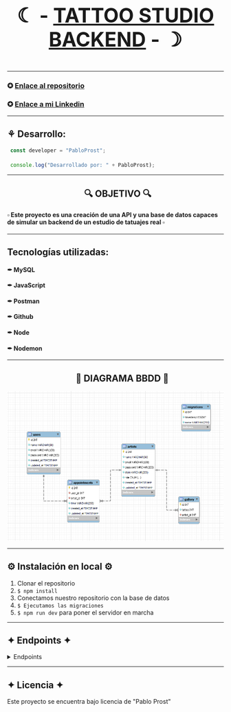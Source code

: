 <link rel="stylesheet" href="https://cdnjs.cloudflare.com/ajax/libs/font-awesome/6.0.0/css/all.min.css" integrity="sha384-HDE/ZqzmAfL3J4PcZZ7rWn04jzFgxr1ZzH/R1UB/4aZIqyVlHqphWu26NT4IqRYYH" crossorigin="anonymous">

&nbsp;&nbsp;&nbsp;&nbsp;&nbsp;&nbsp;&nbsp;&nbsp;&nbsp;&nbsp;<h1 style="text-align: center; font-size: 46px; font-weight: bold;">
    ☾ - 
    <span style="text-decoration: underline;">TATTOO STUDIO BACKEND</span>
    - ☽
</h1>


---
### ✪ [Enlace al repositorio](https://github.com/PabloProst/Tattoo-Studio-backend)
### ✪ [Enlace a mi Linkedin](https://www.linkedin.com/in/pablo-ezequiel-prost-926ab6297/)

---

## ⚘ Desarrollo:

``` js
 const developer = "PabloProst";

 console.log("Desarrollado por: " + PabloProst);
```  
---

## &nbsp;&nbsp;&nbsp;&nbsp;&nbsp;&nbsp;&nbsp;&nbsp;&nbsp;&nbsp;&nbsp;&nbsp;&nbsp;&nbsp;&nbsp;&nbsp;&nbsp;&nbsp;&nbsp;&nbsp;&nbsp;&nbsp;&nbsp;&nbsp;&nbsp;&nbsp;&nbsp;&nbsp;&nbsp;&nbsp;&nbsp;&nbsp;&nbsp;&nbsp;&nbsp;&nbsp;:mag: OBJETIVO :mag:

#### ▫︎ Este proyecto es una creación de una API y una base de datos capaces de simular un backend de un estudio de tatuajes real ▫︎

---

## Tecnologías utilizadas:

#### ✒︎ MySQL
#### ✒︎ JavaScript
#### ✒︎ Postman
#### ✒︎ Github
#### ✒︎ Node
#### ✒︎ Nodemon

---
## &nbsp;&nbsp;&nbsp;&nbsp;&nbsp;&nbsp;&nbsp;&nbsp;&nbsp;&nbsp;&nbsp;&nbsp;&nbsp;&nbsp;&nbsp;&nbsp;&nbsp;&nbsp;&nbsp;&nbsp;&nbsp;&nbsp;&nbsp;&nbsp;&nbsp;&nbsp;&nbsp;&nbsp;&nbsp;&nbsp;&nbsp;&nbsp;:rocket: DIAGRAMA BBDD :rocket:


<img src = "./src/img/bbdd.png" width = "900px">

---

## :gear: Instalación en local :gear:
1. Clonar el repositorio
2. ` $ npm install `
3. Conectamos nuestro repositorio con la base de datos 
4. ``` $ Ejecutamos las migraciones ``` 
5. ``` $ npm run dev ```  para poner el servidor en marcha

----
## ✦ Endpoints ✦

<details>
<summary>Endpoints</summary>

- **REGISTER**

    ```
    POST http://localhost:3430/register

    {
        "name": "pedro",
        "email": "pedro@pedro.com",
        "password": "1234A!"
    }
    ```

- **LOGIN**

    ```
    POST http://localhost:3430/login

    {
        "email": "pedro@pedro.com",
        "password": "1234A!"
    }
    ```

- **PROFILE**

    ```
    POST http://localhost:3430/profile

    TOKEN +

    {
        "email": "pedro@pedro.com",
        "password": "GeeksHubs1!"
    }
    ```

- **UPDATE USER**

    ```
    POST http://localhost:3430/update

    TOKEN +

    {
        "email": "hola@pedro.com",
        "password": "1111A!"
    }
    ```

- **GET GALLERY**

    ```
    POST http://localhost:3430/gallery
    ```

- **ARTIST REGISTER (ADMIN)**

    ```
    POST http://localhost3430/admin/register
    ```

- **ARTIST LOGIN**

    ```
    POST http://localhost3430/admin/login
    ```

- **GET ALL USERS (ADMIN)**

    ```
    POST http://localhost:3430/admin/users
    ```

- **DELETE USER (ADMIN)**

    ```
    POST http://localhost:3430/admin/delete

    {
        "id": "1"
    }
    ```

- **NEW APPOINTMENT**

    ```
    POST http://localhost:3430/appointment/new

    {
        "user": 1,
        "artist": 1,
        "time": "2023-12-20T15:30:00.000Z"
    }
    ```

- **GET USER APPOINTMENTS**

    ```
    GET http://localhost:3430/myappointments

    {
        "id": "11"
    }
    ```

- **GET ARTIST APPOINTMENTS**

    ```
    GET http://localhost:3430/admin/myappointments

    {
        "id": "2"
    }
    ```

</details>


---
## ✦ Licencia ✦
Este proyecto se encuentra bajo licencia de "Pablo Prost"